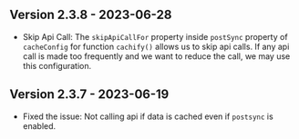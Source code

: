 ## Version 2.3.8 - 2023-06-28

- Skip Api Call: The `skipApiCallFor` property inside `postSync` property of `cacheConfig` for function `cachify()` allows 
  us to skip api calls. If any api call is made too frequently and we want to reduce the call, we may use this configuration.


## Version 2.3.7 - 2023-06-19

- Fixed the issue: Not calling api if data is cached even if `postsync` is enabled.
